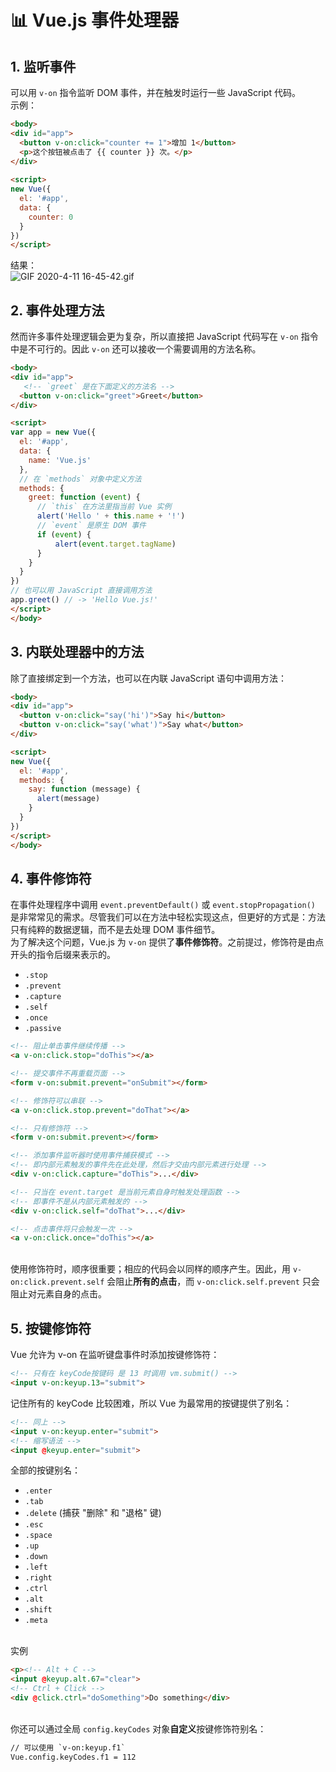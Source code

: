# 📊 Vue.js 事件处理器

<a name="owxpF"></a>
## 1. 监听事件
可以用 `v-on` 指令监听 DOM 事件，并在触发时运行一些 JavaScript 代码。<br />示例：
```html
<body>
<div id="app">
  <button v-on:click="counter += 1">增加 1</button>
  <p>这个按钮被点击了 {{ counter }} 次。</p>
</div>
​
<script>
new Vue({
  el: '#app',
  data: {
    counter: 0
  }
})
</script>
```
结果：<br />![GIF 2020-4-11 16-45-42.gif](https://cdn.nlark.com/yuque/0/2020/gif/1237282/1586594759793-658b1d2b-00b6-4e42-b35d-140d42ce5c63.gif#align=left&display=inline&height=99&name=GIF%202020-4-11%2016-45-42.gif&originHeight=117&originWidth=385&size=17969&status=done&style=none&width=325)<br />

<a name="RldYq"></a>
## 2. 事件处理方法
然而许多事件处理逻辑会更为复杂，所以直接把 JavaScript 代码写在 `v-on` 指令中是不可行的。因此 `v-on` 还可以接收一个需要调用的方法名称。
```html
<body>
<div id="app">
   <!-- `greet` 是在下面定义的方法名 -->
  <button v-on:click="greet">Greet</button>
</div>

<script>
var app = new Vue({
  el: '#app',
  data: {
    name: 'Vue.js'
  },
  // 在 `methods` 对象中定义方法
  methods: {
    greet: function (event) {
      // `this` 在方法里指当前 Vue 实例
      alert('Hello ' + this.name + '!')
      // `event` 是原生 DOM 事件
	  if (event) {
		  alert(event.target.tagName)
	  }
    }
  }
})
// 也可以用 JavaScript 直接调用方法
app.greet() // -> 'Hello Vue.js!'
</script>
</body>
```
<a name="aaaSU"></a>
## 3. 内联处理器中的方法
除了直接绑定到一个方法，也可以在内联 JavaScript 语句中调用方法：
```html
<body>
<div id="app">
  <button v-on:click="say('hi')">Say hi</button>
  <button v-on:click="say('what')">Say what</button>
</div>

<script>
new Vue({
  el: '#app',
  methods: {
    say: function (message) {
      alert(message)
    }
  }
})
</script>
</body>
```
<a name="JPRsv"></a>
## 4. 事件修饰符
在事件处理程序中调用 `event.preventDefault()` 或 `event.stopPropagation()` 是非常常见的需求。尽管我们可以在方法中轻松实现这点，但更好的方式是：方法只有纯粹的数据逻辑，而不是去处理 DOM 事件细节。<br />为了解决这个问题，Vue.js 为 `v-on` 提供了**事件修饰符**。之前提过，修饰符是由点开头的指令后缀来表示的。

- `.stop`
- `.prevent`
- `.capture`
- `.self`
- `.once`
- `.passive`
```html
<!-- 阻止单击事件继续传播 -->
<a v-on:click.stop="doThis"></a>

<!-- 提交事件不再重载页面 -->
<form v-on:submit.prevent="onSubmit"></form>

<!-- 修饰符可以串联 -->
<a v-on:click.stop.prevent="doThat"></a>

<!-- 只有修饰符 -->
<form v-on:submit.prevent></form>

<!-- 添加事件监听器时使用事件捕获模式 -->
<!-- 即内部元素触发的事件先在此处理，然后才交由内部元素进行处理 -->
<div v-on:click.capture="doThis">...</div>

<!-- 只当在 event.target 是当前元素自身时触发处理函数 -->
<!-- 即事件不是从内部元素触发的 -->
<div v-on:click.self="doThat">...</div>

<!-- 点击事件将只会触发一次 -->
<a v-on:click.once="doThis"></a>
```

<br />使用修饰符时，顺序很重要；相应的代码会以同样的顺序产生。因此，用 `v-on:click.prevent.self` 会阻止**所有的点击**，而 `v-on:click.self.prevent` 只会阻止对元素自身的点击。<br />

<a name="0194l"></a>
## 5. 按键修饰符
Vue 允许为 v-on 在监听键盘事件时添加按键修饰符：
```html
<!-- 只有在 keyCode按键码 是 13 时调用 vm.submit() -->
<input v-on:keyup.13="submit">
```


记住所有的 keyCode 比较困难，所以 Vue 为最常用的按键提供了别名：
```html
<!-- 同上 -->
<input v-on:keyup.enter="submit">
<!-- 缩写语法 -->
<input @keyup.enter="submit">
```


全部的按键别名：

- `.enter`
- `.tab`
- `.delete` (捕获 "删除" 和 "退格" 键)
- `.esc`
- `.space`
- `.up`
- `.down`
- `.left`
- `.right`
- `.ctrl`
- `.alt`
- `.shift`
- `.meta`


<br />实例
```html
<p><!-- Alt + C -->
<input @keyup.alt.67="clear">
<!-- Ctrl + Click -->
<div @click.ctrl="doSomething">Do something</div>
```

<br />你还可以通过全局 `config.keyCodes` 对象**自定义**按键修饰符别名：
```html
// 可以使用 `v-on:keyup.f1`
Vue.config.keyCodes.f1 = 112
```
<br />
